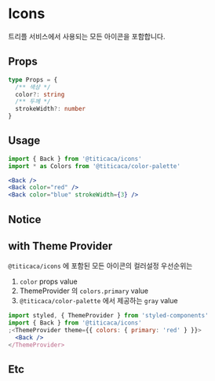 # Icons

트리플 서비스에서 사용되는 모든 아이콘을 포함합니다.

## Props

```ts
type Props = {
  /** 색상 */
  color?: string
  /** 두께 */
  strokeWidth?: number
}
```

## Usage

```jsx
import { Back } from '@titicaca/icons'
import * as Colors from '@titicaca/color-palette'

<Back />
<Back color="red" />
<Back color="blue" strokeWidth={3} />
```

## Notice

## with Theme Provider

`@titicaca/icons` 에 포함된 모든 아이콘의 컬러설정 우선순위는

1. `color` props value
2. ThemeProvider 의 `colors.primary` value
3. `@titicaca/color-palette` 에서 제공하는 `gray` value

```jsx
import styled, { ThemeProvider } from 'styled-components'
import { Back } from '@titicaca/icons'
;<ThemeProvider theme={{ colors: { primary: 'red' } }}>
  <Back />
</ThemeProvider>
```

## Etc
